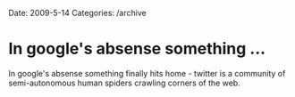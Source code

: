 Date: 2009-5-14
Categories: /archive

# In google's absense something ...

In google's absense something finally hits home - twitter is a community of semi-autonomous human spiders crawling corners of the web.
